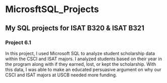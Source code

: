 # **MicrosftSQL_Projects**
## **My SQL projects for ISAT B320 & ISAT B321**

### Project 6.1
In this project, I used Microsoft SQL to analyze student scholarship data within the CSCI and ISAT majors. I analyzed students based on their year in the program along with if they earned, lost, or kept the scholarship. With this data, I was able to make an educated persuasive argument on why our CSCI and ISAT majors at USCB needed more funding. 

